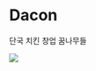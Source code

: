 # Dacon
단국 치킨 창업 꿈나무들  

<img src="https://kr.applovin.com/wp-content/uploads/2020/03/1440x810_MAX_FB_Banner_ads-1440x810.jpg">
